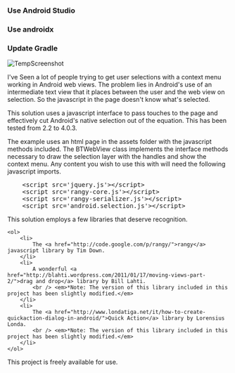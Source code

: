 ### Use Android Studio

### Use androidx

### Update Gradle

![TempScreenshot](https://github.com/CandyTek/BTAndroidWebViewSelection/assets/39211450/0c702c21-4067-4940-a638-8126e9fe1c42)


<p> 
	I've Seen a lot of people trying to get user selections with a context menu working in Android web views.
The problem lies in Android's use of an intermediate text view that it places between the user
and the web view on selection.  So the javascript in the page doesn't know what's selected. 
</p>

<p> This solution uses a javascript interface to pass touches to the page and effectively cut Android's native 
selection out of the equation.  This has been tested from 2.2 to 4.0.3. </p>

<p> The example uses an html page in the assets folder with the javascript methods included.  The BTWebView class implements 
the interface methods necessary to draw the selection layer with the handles and show the context menu. Any content you wish to use 
this with will need the following javascript imports.

<pre>
    &lt;script src='jquery.js'&gt;&lt;/script&gt;
	&lt;script src='rangy-core.js'&gt;&lt;/script&gt;
	&lt;script src='rangy-serializer.js'&gt;&lt;/script&gt;
	&lt;script src='android.selection.js'&gt;&lt;/script&gt;
</pre>
</p>

<p>
	This solution employs a few libraries that deserve recognition.
	
	<ol>
		<li>
			The <a href="http://code.google.com/p/rangy/">rangy</a> javascript library by Tim Down.
		</li>
		<li>
			A wonderful <a href="http://blahti.wordpress.com/2011/01/17/moving-views-part-2/">drag and drop</a> library by Bill Lahti.
			<br /> <em>*Note: The version of this library included in this project has been slightly modified.</em>
		</li>
		<li>
			The <a href="http://www.londatiga.net/it/how-to-create-quickaction-dialog-in-android/">Quick Action</a> library by Lorensius Londa.
			<br /> <em>*Note: The version of this library included in this project has been slightly modified.</em>
		</li>
	</ol>
	
</p>

<p> This project is freely available for use. </p>
